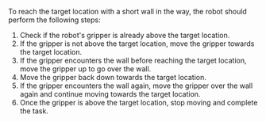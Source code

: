 To reach the target location with a short wall in the way, the robot should perform the following steps:

1. Check if the robot's gripper is already above the target location.
2. If the gripper is not above the target location, move the gripper towards the target location.
3. If the gripper encounters the wall before reaching the target location, move the gripper up to go over the wall.
4. Move the gripper back down towards the target location.
5. If the gripper encounters the wall again, move the gripper over the wall again and continue moving towards the target location.
6. Once the gripper is above the target location, stop moving and complete the task.